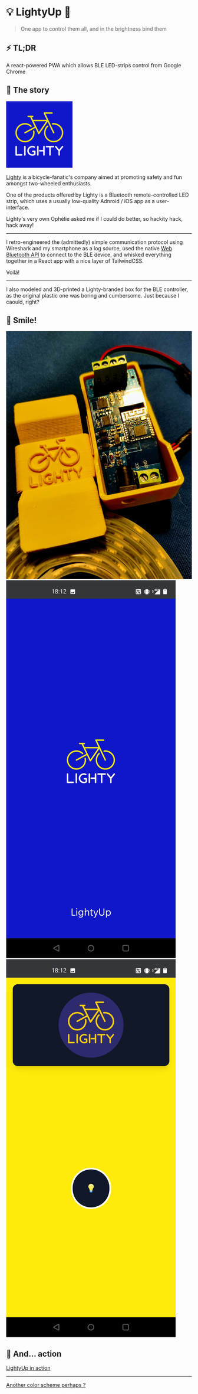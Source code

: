 # 💡 LightyUp 🦄

> One app to control them all, and in the brightness bind them

## ⚡ TL;DR

A react-powered PWA which allows BLE LED-strips control from Google Chrome

## 🚴 The story
![Lighty.bike logo](public/apple-touch-icon.png)

[Lighty](https://lighty.bike/) is a bicycle-fanatic's company aimed at promoting safety and fun amongst two-wheeled enthusiasts.

One of the products offered by Lighty is a Bluetooth remote-controlled LED strip, which uses a usually low-quality Adnroid / iOS app as a user-interface.

Lighty's very own Ophélie asked me if I could do better, so hackity hack, hack away!

***

I retro-engineered the (admittedly) simple communication protocol using Wireshark and my smartphone as a log source, used the native [Web Bluetooth API](https://developer.mozilla.org/en-US/docs/Web/API/Web_Bluetooth_API) to connect to the BLE device, and whisked everything together in a React app with a nice layer of TailwindCSS.

Voilà!

***

I also modeled and 3D-printed a Lighty-branded box for the BLE controller, as the original plastic one was boring and cumbersome.
Just because I caould, right?

## 📸 Smile!

![LightyUp box](docs/assets/lightyUp.jpg)
![LightyUp app](docs/assets/Screenshot_20201130-181222.jpg)
![LightyUp app](docs/assets/Screenshot_20201130-181228.jpg)


## 🎥 And... action

[LightyUp in action](docs/assets/VID_20201130_182747.mp4)
***
[Another color scheme perhaps ?](docs/assets/VID_20201130_182908.mp4)

